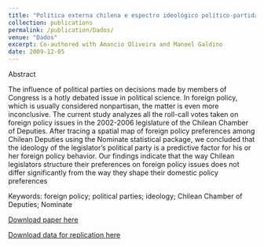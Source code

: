 ```yaml
---
title: "Política externa chilena e espectro ideológico político-partidário: um estudo sobre a Câmara dos Deputados (2002-2006)"
collection: publications
permalink: /publication/Dados/
venue: "Dados"
excerpt: Co-authored with Amancio Oliveira and Manoel Galdino
date: 2009-12-05
---
```


Abstract

The influence of political parties on decisions made by members of Congress is a hotly debated issue in political science. In foreign policy, which is usually considered nonpartisan, the matter is even more inconclusive. The current study analyzes all the roll-call votes taken on foreign policy issues in the 2002-2006 legislature of the Chilean Chamber of Deputies. After tracing a spatial map of foreign policy preferences among Chilean Deputies using the Nominate statistical package, we concluded that the ideology of the legislator’s political party is a predictive factor for his or her foreign policy behavior. Our findings indicate that the way Chilean legislators structure their preferences on foreign policy issues does not differ significantly from the way they shape their domestic policy preferences

Keywords: foreign policy; political parties; ideology; Chilean Chamber of Deputies; Nominate 


[Download paper here](https://www.scielo.br/scielo.php?script=sci_arttext&pid=S0011-52582009000400002&lng=pt&tlng=pt)

[Download data for replication here](https://www.openicpsr.org/openicpsr/project/129925/version/V1/view)
